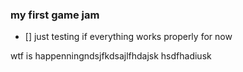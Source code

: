 ### my first game jam

- [] just testing if everything works properly for now

wtf is happenningndsjfkdsajlfhdajsk hsdfhadiusk 
